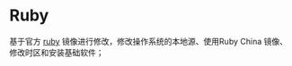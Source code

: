 # Ruby

基于官方 [ruby](https://hub.docker.com/_/ruby) 镜像进行修改，修改操作系统的本地源、使用Ruby China 镜像、修改时区和安装基础软件；




